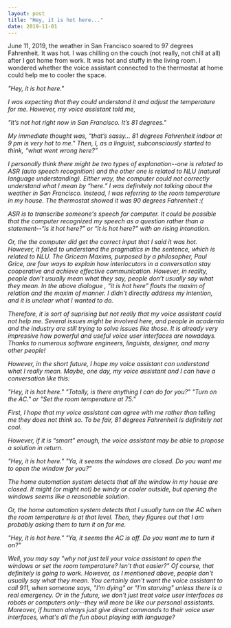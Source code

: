 ```yaml
---
layout: post
title: "Hey, it is hot here..."
date: 2019-11-01
---
```


June 11, 2019, the weather in San Francisco soared to 97 degrees Fahrenheit. It was hot. I was chilling on the couch
(not really, not chill at all) after I got home from work. It was hot and stuffy in the living room. I wondered whether
the voice assistant connected to the thermostat at home could help me to cooler the space.

<i>"Hey, it is hot here."<i/>

I was expecting that they could understand it and adjust the temperature for me. However, my voice assistant told me,

"It’s not hot right now in San Francisco. It’s 81 degrees."

My immediate thought was, “that’s sassy... 81 degrees Fahrenheit indoor at 9 pm is very hot to me." Then, I, as a linguist,
subconsciously started to think, “what went wrong here?”

I personally think there might be two types of explanation--one is related to ASR (auto speech recognition) and the other
one is related to NLU (natural language understanding). Either way, the computer could not correctly understand what I mean
by “here.” I was definitely not talking about the weather in San Francisco. Instead, I was referring to the room temperature
in my house. The thermostat showed it was 90 degrees Fahrenheit :(

ASR is to transcribe someone's speech for computer. It could be possible that the computer recognized my speech as a question
rather than a statement--“is it hot here?” or “it is hot here?” with an rising intonation.

Or, the the computer did get the correct input that I said it was hot. However, it failed to understand the pragmatics in the
sentence, which is related to NLU. The Gricean Maxims, purposed by a philosopher, Paul Grice, are four ways to explain how
interlocutors in a conversation stay cooperative and achieve effective communication. However, in reality, people don’t
usually mean what they say, people don’t usually say what they mean. In the above dialogue , “it is
hot here” flouts the maxim of relation and the maxim of manner. I didn't directly address my intention, and it is unclear
what I wanted to do.

Therefore, it is sort of suprising but not really that my voice assistant could not help me. Several issues might be involved
here, and people in academia and the industry are still trying to solve issues like those. It is already very impressive
how powerful and useful voice user interfaces are nowadays. Thanks to numerous software engineers, linguists, designer, and
many other people!

However, in the short future, I hope my voice assistant can understand what I really mean. Maybe, one day, my voice assistant
and I can have a conversation like this:

"Hey, it is hot here."
"Totally, is there anything I can do for you?"
"Turn on the AC." or "Set the room temperature at 75."

First, I hope that my voice assistant can agree with me rather than telling me they does not think so. To be fair,
81 degrees Fahrenheit is definitely not cool.

However, if it is “smart” enough, the voice assistant may be able to propose a solution in return.

"Hey, it is hot here."
"Ya, it seems the windows are closed. Do you want me to open the window for you?"

The home automation system detects that all the window in my house are closed. It might (or might not) be windy or cooler
outside, but opening the windows seems like a reasonable solution.

Or, the home automation system detects that I usually turn on the AC when the room temperature is at that level. Then,
they figures out that I am probably asking them to turn it on for me.

"Hey, it is hot here."
"Ya, it seems the AC is off. Do you want me to turn it on?"

Well, you may say "why not just tell your voice assistant to open the windows or set the room temperature? Isn't that
easier?" Of course, that definitely is going to work. However, as I mentioned above, people don't usually say what they
mean. You certainly don't want the voice assistant to call 911, when someone says, "I'm dying" or "I'm starving" unless there is a real emergency. Or in the future, we don't just treat voice user interfaces as robots or computers only--they will more be like our personal assistants. Moreover, if human always just give direct commands to their voice user interfaces, what's all the fun about playing with language?
